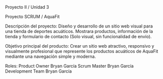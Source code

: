 Proyecto II / Unidad 3
 
Proyecto SCRUM / AquaFit

Descripción del proyecto:
Diseño y desarrollo de un sitio web visual para una tienda de deportes acuáticos. Mostrara productos, información de la tienda y formulario de contacto (Solo visual, sin funcionalidad de envío).

Objetivo principal del producto:
Crear un sitio web atractivo, responsivo y visualmente profesional que represente los productos acuáticos de AquaFit mediante una navegación simple y moderna.

Roles:
Product Owner	Bryan García
Scrum Master	Bryan García
Development Team	Bryan García

